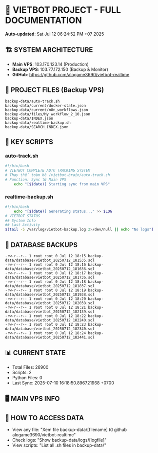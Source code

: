 # 🤖 VIETBOT PROJECT - FULL DOCUMENTATION
**Auto-updated**: Sat Jul 12 06:24:52 PM +07 2025

## 🏗️ SYSTEM ARCHITECTURE
- **Main VPS**: 103.170.123.14 (Production)
- **Backup VPS**: 103.77.172.150 (Backup & Monitor)
- **GitHub**: https://github.com/alogame3690/vietbot-realtime

## 📁 PROJECT FILES (Backup VPS)
```
backup-data/auto-track.sh
backup-data/current/docker-state.json
backup-data/current/n8n_workflows.json
backup-data/files/My_workflow_2_10.json
backup-data/INDEX.json
backup-data/realtime-backup.sh
backup-data/SEARCH_INDEX.json
```

## 🔧 KEY SCRIPTS
### auto-track.sh
```bash
#!/bin/bash
# VIETBOT COMPLETE AUTO TRACKING SYSTEM
# Thay thế toàn bộ /vietbot-brain/auto-track.sh
# Function: Sync từ Main VPS
    echo "[$(date)] Starting sync from main VPS"
```
### realtime-backup.sh
```bash
#!/bin/bash
    echo "[$(date)] Generating status..." >> $LOG
# VIETBOT STATUS
## System Info
## Last Activity
$(tail -5 /var/log/vietbot-backup.log 2>/dev/null || echo "No logs")
```

## 💾 DATABASE BACKUPS
```
-rw-r--r-- 1 root root 0 Jul 12 18:15 backup-data/database/vietbot_20250712_181535.sql
-rw-r--r-- 1 root root 0 Jul 12 18:16 backup-data/database/vietbot_20250712_181636.sql
-rw-r--r-- 1 root root 0 Jul 12 18:17 backup-data/database/vietbot_20250712_181736.sql
-rw-r--r-- 1 root root 0 Jul 12 18:18 backup-data/database/vietbot_20250712_181837.sql
-rw-r--r-- 1 root root 0 Jul 12 18:19 backup-data/database/vietbot_20250712_181938.sql
-rw-r--r-- 1 root root 0 Jul 12 18:20 backup-data/database/vietbot_20250712_182038.sql
-rw-r--r-- 1 root root 0 Jul 12 18:21 backup-data/database/vietbot_20250712_182139.sql
-rw-r--r-- 1 root root 0 Jul 12 18:22 backup-data/database/vietbot_20250712_182240.sql
-rw-r--r-- 1 root root 0 Jul 12 18:23 backup-data/database/vietbot_20250712_182340.sql
-rw-r--r-- 1 root root 0 Jul 12 18:24 backup-data/database/vietbot_20250712_182441.sql
```

## 📊 CURRENT STATE
- Total Files: 26900
- Scripts: 2
- Python Files: 0
- Last Sync: 2025-07-10 16:18:50.896721968 +0700

## 🖥️ MAIN VPS INFO


## 🚨 HOW TO ACCESS DATA
- View any file: "Xem file backup-data/[filename] từ github alogame3690/vietbot-realtime"
- Check logs: "Show backup-data/logs/[logfile]"
- View scripts: "List all .sh files in backup-data/"
